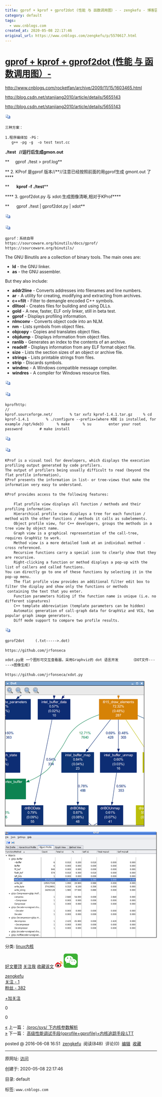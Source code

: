 ```yaml
---
title: gprof + kprof + gprof2dot (性能 与 函数调用图）- - zengkefu - 博客园
category: default
tags: 
  - www.cnblogs.com
created_at: 2020-05-08 22:17:46
original_url: https://www.cnblogs.com/zengkefu/p/5570617.html
---
```


# [gprof + kprof + gprof2dot (性能 与 函数调用图）-](https://www.cnblogs.com/zengkefu/p/5570617.html)

http://www.cnblogs.com/rocketfan/archive/2009/11/15/1603465.html

http://blog.csdn.net/stanjiang2010/article/details/5655143

http://blog.csdn.net/stanjiang2010/article/details/5655143

[![复制代码](assets/1588947466-48304ba5e6f9fe08f3fa1abda7d326ab.gif)](javascript: "复制代码")

```plain
三种方案：

1.程序编绎加 -PG：
   g++ -pg -g  -o test test.cc
```

 **./test   //运行后生成gmon.out**

**     gprof ./test > prof.log**

** 2\. KProf 是gprof 版本//**//注意已经按照前面的用gprof生成 gmont.out 了****

**      **kprof -f ./test****

**** 3\. gprof2dot.py 与 xdot:生成图像清晰,相对于KProf****

**      gprof ./test | gprof2dot.py | xdot**

[![复制代码](assets/1588947466-48304ba5e6f9fe08f3fa1abda7d326ab.gif)](javascript: "复制代码")

[![复制代码](assets/1588947466-48304ba5e6f9fe08f3fa1abda7d326ab.gif)](javascript: "复制代码")

```plain
gprof：系统自带
https://sourceware.org/binutils/docs/gprof/
https://sourceware.org/binutils/
```

The GNU Binutils are a collection of binary tools. The main ones are:

*   **ld** \- the GNU linker.
*   **as** \- the GNU assembler.

But they also include:

*   **addr2line** \- Converts addresses into filenames and line numbers.
*   **ar** \- A utility for creating, modifying and extracting from archives.
*   **c++filt** \- Filter to demangle encoded C++ symbols.
*   **dlltool** \- Creates files for building and using DLLs.
*   **gold** \- A new, faster, ELF only linker, still in beta test.
*   **gprof** \- Displays profiling information.
*   **nlmconv** \- Converts object code into an NLM.
*   **nm** \- Lists symbols from object files.
*   **objcopy** \- Copies and translates object files.
*   **objdump** \- Displays information from object files.
*   **ranlib** \- Generates an index to the contents of an archive.
*   **readelf** \- Displays information from any ELF format object file.
*   **size** \- Lists the section sizes of an object or archive file.
*   **strings** \- Lists printable strings from files.
*   **strip** \- Discards symbols.
*   **windmc** \- A Windows compatible message compiler.
*   **windres** \- A compiler for Windows resource files.

[![复制代码](assets/1588947466-48304ba5e6f9fe08f3fa1abda7d326ab.gif)](javascript: "复制代码")

[![复制代码](assets/1588947466-48304ba5e6f9fe08f3fa1abda7d326ab.gif)](javascript: "复制代码")

```plain
kprofhttp:
//
kprof.sourceforge.net/        % tar xvfz kprof-1.4.1.tar.gz    	% cd kprof-1.4.1    	% ./configure --prefix=(where KDE is installed, for example /opt/kde3)    	% make    	% su    	enter your root password    	# make install
```

[![复制代码](assets/1588947466-48304ba5e6f9fe08f3fa1abda7d326ab.gif)](javascript: "复制代码")

[![复制代码](assets/1588947466-48304ba5e6f9fe08f3fa1abda7d326ab.gif)](javascript: "复制代码")

```plain
KProf is a visual tool for developers, which displays the execution profiling output generated by code profilers. 
The output of profilers being usually difficult to read (beyond the flat profile information), 
KProf presents the information in list- or tree-views that make the information very easy to understand.

KProf provides access to the following features:

    Flat profile view displays all function / methods and their profiling information.
    Hierarchical profile view displays a tree for each function / method with the other functions / methods it calls as subelements.
    Object profile view, for C++ developers, groups the methods in a tree view by object name.
    Graph view is a graphical representation of the call-tree, requires GraphViz to work.
    Method view is a more detailed look at an individual method - cross referenced.
    Recursive functions carry a special icon to clearly show that they are recursive.
    Right-clicking a function or method displays a pop-up with the list of callers and called functions. 
You can directly go to one of these functions by selecting it in the pop-up menu.
    The flat profile view provides an additional filter edit box to filter the display and show only the functions or methods
 containing the text that you enter.
    Function parameters hiding if the function name is unique (i.e. no different signatures)
    C++ template abbreviation (template parameters can be hidden)
    Automatic generation of call-graph data for GraphViz and VCG, two popular graph image generators.
    Diff mode support to compare two profile results.
```

[![复制代码](assets/1588947466-48304ba5e6f9fe08f3fa1abda7d326ab.gif)](javascript: "复制代码")

```plain
gprof2dot     (.txt----->.dot)

https://github.com/jrfonseca
```

```plain
xdot.py是 一个图形可交互查看器，采用Graphviz的 dot 语言开发      （DOT文件------>图像生成)

https://github.com/jrfonseca/xdot.py
```

![xdot.py 0.5 发布，图形互动查看器](assets/1588947466-bb85a195d5852288152e8a12c7a97a01.png)

![image](assets/1588947466-2ac8ef4b451da6e96ac92d495cc12ac4.png "image")

分类: [linux内核](https://www.cnblogs.com/zengkefu/category/724359.html)

[好文要顶](javascript:) [关注我](javascript:) [收藏该文](javascript:) [![](assets/1588947466-3212f7b914cc9773fb30bbf4656405fc.png)](javascript: "分享至新浪微博") [![](assets/1588947466-cb7153d1c13a5d9aef10ebab342f6f71.png)](javascript: "分享至微信")

[zengkefu](https://home.cnblogs.com/u/zengkefu/)  
[关注 \- 1](https://home.cnblogs.com/u/zengkefu/followees/)  
[粉丝 \- 382](https://home.cnblogs.com/u/zengkefu/followers/)

[+加关注](javascript:)

0

0

[«](https://www.cnblogs.com/zengkefu/p/5570572.html) 上一篇： [/proc/sys/ 下内核参数解析](https://www.cnblogs.com/zengkefu/p/5570572.html "发布于 2016-06-08 16:42")  
[»](https://www.cnblogs.com/zengkefu/p/5571284.html) 下一篇： [高级性能调试手段(oprofile+gprofile)+内核追踪手段:LTT](https://www.cnblogs.com/zengkefu/p/5571284.html "发布于 2016-06-08 20:50")

posted @ 2016-06-08 16:51  [zengkefu](https://www.cnblogs.com/zengkefu/)  阅读(848)  评论(0)  [编辑](https://i.cnblogs.com/EditPosts.aspx?postid=5570617)  [收藏](javascript:)

---------------------------------------------------


原网址: [访问](https://www.cnblogs.com/zengkefu/p/5570617.html)

创建于: 2020-05-08 22:17:46

目录: default

标签: `www.cnblogs.com`

